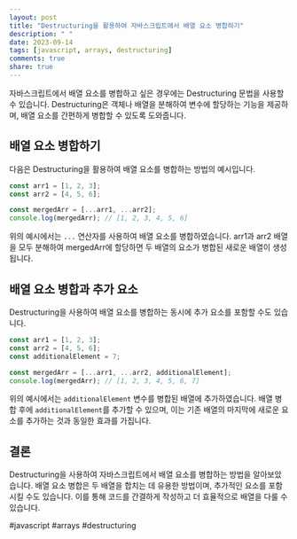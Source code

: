 ```yaml
---
layout: post
title: "Destructuring을 활용하여 자바스크립트에서 배열 요소 병합하기"
description: " "
date: 2023-09-14
tags: [javascript, arrays, destructuring]
comments: true
share: true
---
```


자바스크립트에서 배열 요소를 병합하고 싶은 경우에는 Destructuring 문법을 사용할 수 있습니다. Destructuring은 객체나 배열을 분해하여 변수에 할당하는 기능을 제공하며, 배열 요소를 간편하게 병합할 수 있도록 도와줍니다.

## 배열 요소 병합하기

다음은 Destructuring을 활용하여 배열 요소를 병합하는 방법의 예시입니다.

```javascript
const arr1 = [1, 2, 3];
const arr2 = [4, 5, 6];

const mergedArr = [...arr1, ...arr2];
console.log(mergedArr); // [1, 2, 3, 4, 5, 6]
```

위의 예시에서는 `...` 연산자를 사용하여 배열 요소를 병합하였습니다. arr1과 arr2 배열을 모두 분해하여 mergedArr에 할당하면 두 배열의 요소가 병합된 새로운 배열이 생성됩니다.

## 배열 요소 병합과 추가 요소

Destructuring을 사용하여 배열 요소를 병합하는 동시에 추가 요소를 포함할 수도 있습니다.

```javascript
const arr1 = [1, 2, 3];
const arr2 = [4, 5, 6];
const additionalElement = 7;

const mergedArr = [...arr1, ...arr2, additionalElement];
console.log(mergedArr); // [1, 2, 3, 4, 5, 6, 7]
```

위의 예시에서는 `additionalElement` 변수를 병합된 배열에 추가하였습니다. 배열 병합 후에 `additionalElement`를 추가할 수 있으며, 이는 기존 배열의 마지막에 새로운 요소를 추가하는 것과 동일한 효과를 가집니다.

## 결론

Destructuring을 사용하여 자바스크립트에서 배열 요소를 병합하는 방법을 알아보았습니다. 배열 요소 병합은 두 배열을 합치는 데 유용한 방법이며, 추가적인 요소를 포함시킬 수도 있습니다. 이를 통해 코드를 간결하게 작성하고 더 효율적으로 배열을 다룰 수 있습니다.

#javascript #arrays #destructuring